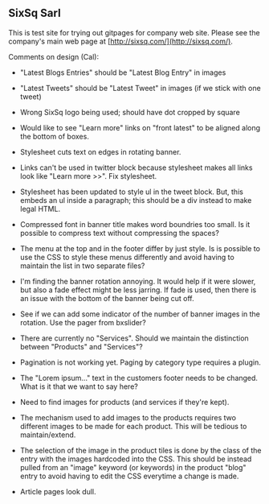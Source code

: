 SixSq Sarl
----------

This is test site for trying out gitpages for company web site.
Please see the company's main web page at
[http://sixsq.com/](http://sixsq.com/).

Comments on design (Cal):

  * "Latest Blogs Entries" should be "Latest Blog Entry" in images

  * "Latest Tweets" should be "Latest Tweet" in images (if we stick
    with one tweet)

  * Wrong SixSq logo being used; should have dot cropped by square

  * Would like to see "Learn more" links on "front latest" to be
    aligned along the bottom of boxes.

  * Stylesheet cuts text on edges in rotating banner. 

  * Links can't be used in twitter block because stylesheet makes all
    links look like "Learn more >>".  Fix stylesheet.

  * Stylesheet has been updated to style ul in the tweet block.  But,
    this embeds an ul inside a paragraph; this should be a div
    instead to make legal HTML.

  * Compressed font in banner title makes word boundries too small.
    Is it possible to compress text without compressing the spaces? 

  * The menu at the top and in the footer differ by just style.  Is is
    possible to use the CSS to style these menus differently and avoid
    having to maintain the list in two separate files? 

  * I'm finding the banner rotation annoying.  It would help if it
    were slower, but also a fade effect might be less jarring.  If
    fade is used, then there is an issue with the bottom of the banner
    being cut off. 

  * See if we can add some indicator of the number of banner images in
    the rotation.  Use the pager from bxslider? 

  * There are currently no "Services".  Should we maintain the
    distinction between "Products" and "Services"? 

  * Pagination is not working yet.  Paging by category type requires a
    plugin. 

  * The "Lorem ipsum..." text in the customers footer needs to be
    changed.  What is it that we want to say here? 

  * Need to find images for products (and services if they're kept). 

  * The mechanism used to add images to the products requires two
    different images to be made for each product.  This will be
    tedious to maintain/extend.

  * The selection of the image in the product tiles is done by the
    class of the entry with the images hardcoded into the CSS.  This
    should be instead pulled from an "image" keyword (or keywords) in
    the product "blog" entry to avoid having to edit the CSS everytime
    a change is made. 

  * Article pages look dull.
